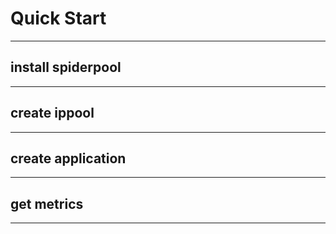 # Quick Start

***

## install spiderpool

***

## create ippool

***

## create application

***

## get metrics

***
